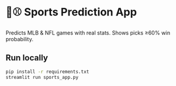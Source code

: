 # 🏈⚾ Sports Prediction App

Predicts MLB & NFL games with real stats. Shows picks ≥60% win probability.

## Run locally
```bash
pip install -r requirements.txt
streamlit run sports_app.py
